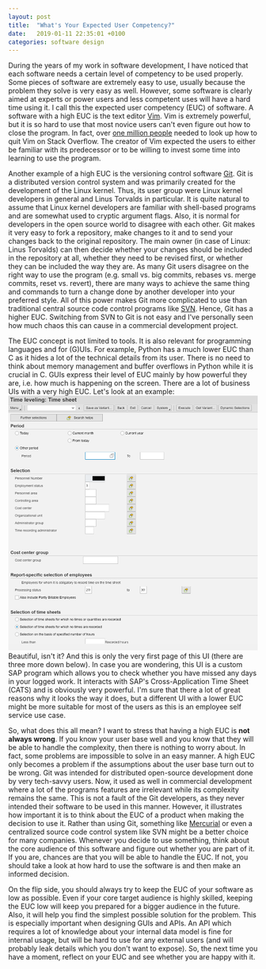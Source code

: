 ```yaml
---
layout: post
title:  "What's Your Expected User Competency?"
date:   2019-01-11 22:35:01 +0100
categories: software design
---
```

During the years of my work in software development, I have noticed that each software needs a certain level of
competency to be used properly. Some pieces of software are extremely easy to use, usually because the problem they
solve is very easy as well. However, some software is clearly aimed at experts or power users and less competent uses
will have a hard time using it. I call this the expected user competency (EUC) of software. A software with a
high EUC is the text editor [Vim](https://en.wikipedia.org/wiki/Vim_(text_editor)). Vim is extremely powerful, but it
is so hard to use that most novice users can't even figure out how to close the program. In fact, over [one million
people](https://stackoverflow.blog/2017/05/23/stack-overflow-helping-one-million-developers-exit-vim/) needed to look
up how to quit Vim on Stack Overflow. The creator of Vim expected the users to either be familiar with
its predecessor or to be willing to invest some time into learning to use the program.

Another example of a high EUC is the versioning control software [Git](https://en.wikipedia.org/wiki/Git). Git is a
distributed version control system and was primarily created for the development of the Linux kernel. Thus, its user
group were Linux kernel developers in general and Linus Torvalds in particular. It is quite natural to assume that
Linux kernel developers are familiar with shell-based programs and are somewhat used to cryptic argument flags. Also, it
is normal for developers in  the open source world to disagree with each other. Git makes it very easy to fork a
repository, make changes to it and to send your changes back to the original repository. The main owner (in case of
Linux: Linus Torvalds) can then decide whether your changes should be included in the repository at all, whether they
need to be revised first, or whether they can be included the way they are. As many Git users disagree on the right way
to use the program (e.g. small vs. big commits, rebases vs. merge commits, reset vs. revert), there are many ways to
achieve the same thing and commands to turn a change done by another developer into your preferred style. All of this
power makes Git more complicated to use than traditional central source code control programs like
[SVN](https://en.wikipedia.org/wiki/Apache_Subversion). Hence, Git has a higher EUC. Switching from SVN to Git is not easy
and I've personally seen how much chaos this can cause in a commercial development project.

The EUC concept is not limited to tools. It is also relevant for programming languages and for (G)UIs. For example,
Python has a much lower EUC than C as it hides a lot of the technical details from its user. There is no need to
think about memory management and buffer overflows in Python while it is crucial in C. GUIs express
their level of EUC mainly by how powerful they are, i.e. how much is happening on the screen. There are a lot
of business UIs with a very high EUC. Let's look at an example:
![UI image](/images/complexUI.png)
Beautiful, isn't it? And this is only the very first page of this UI (there are three more down below). In case you 
are wondering, this UI is a custom SAP program which allows you to check whether you have missed any days in your
logged work. It interacts with SAP's Cross-Application Time Sheet (CATS) and is obviously very powerful. 
I'm sure that there a lot of great reasons why it looks the way it does, but a different UI with a lower EUC might be
more suitable for most of the users as this is an employee self service use case.

So, what does this all mean? I want to stress that having a high EUC is **not always wrong**. If you know your user base well and
you know that they will be able to handle the complexity, then there is nothing to worry about. In fact, some  problems
are impossible to solve in an easy manner. A high EUC only becomes a problem if the assumptions about the user base turn
out to be wrong. Git was intended for distributed open-source development done by very tech-savvy users. Now, it used as
well in commercial development where a lot of the programs features are irrelevant while its complexity remains
the same. This is not a fault of the Git developers, as they never intended their software to be used in this manner.
However, it illustrates how important it is to think about the EUC of a product when making the decision to use it.
Rather than using Git, something like [Mercurial](https://en.wikipedia.org/wiki/Mercurial) or even a centralized source
code control system like SVN might be a better choice for many companies. Whenever you decide to use something,
think about the core audience of this software and figure out whether you are part of it. If you are, chances are that
you will be able to handle the EUC. If not, you should take a look at how hard to use the software is and then make an
informed decision.

On the flip side, you should always try to keep the EUC of your software as low as possible. Even if your core target
audience is highly skilled, keeping the EUC low will keep you prepared for a bigger audience in the future. Also, it
will help you find the simplest possible solution for the problem. This is especially important when designing
GUIs and APIs. An API which requires a lot of knowledge about your internal data model is fine for internal usage, 
but will be hard to use for any external users (and will probably leak details which you don't want to expose). So,
the next time you have a moment, reflect on your EUC and see whether you are happy with it.